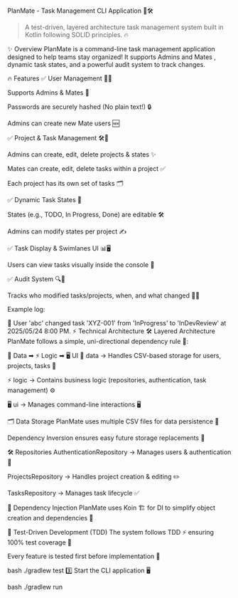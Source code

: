 PlanMate - Task Management CLI Application 📝🛠️
> A test-driven, layered architecture task management system built in Kotlin following SOLID principles. 🔥

✨ Overview
PlanMate is a command-line task management application designed to help teams stay organized! It supports Admins and Mates , dynamic task states, and a powerful audit system  to track changes.

🔥 Features
✅ User Management 👤🔐

Supports Admins & Mates 🤝

Passwords are securely hashed (No plain text!) 🔒

Admins can create new Mate users 🆕

✅ Project & Task Management 🛠️📝

Admins can create, edit, delete projects & states ✨

Mates can create, edit, delete tasks within a project ✅

Each project has its own set of tasks 🗂️

✅ Dynamic Task States 🚦

States (e.g., TODO, In Progress, Done) are editable 🛠️

Admins can modify states per project ✍️

✅ Task Display & Swimlanes UI 📊🖥️

Users can view tasks visually inside the console 👀

✅ Audit System 🔍📜

Tracks who modified tasks/projects, when, and what changed 🕵️‍♂️

Example log:

👤 User 'abc' changed task 'XYZ-001' from 'InProgress' to 'InDevReview' at 2025/05/24 8:00 PM.
⚡ Technical Architecture
🛠️ Layered Architecture
PlanMate follows a simple, uni-directional dependency rule 🔄:

💾 Data ➡ ⚡ Logic ➡ 🖥️ UI
💾 data → Handles CSV-based storage for users, projects, tasks 📂

⚡ logic → Contains business logic (repositories, authentication, task management) ⚙️

🖥️ ui → Manages command-line interactions 🖥️

🗂️ Data Storage
PlanMate uses multiple CSV files for data persistence 📑

Dependency Inversion ensures easy future storage replacements 🔄

🛠️ Repositories
AuthenticationRepository → Manages users & authentication 🔐

ProjectsRepository → Handles project creation & editing ✏️

TasksRepository → Manages task lifecycle ✅

🧩 Dependency Injection
PlanMate uses Koin 🏗️ for DI to simplify object creation and dependencies 🔧

🧪 Test-Driven Development (TDD)
The system follows TDD ⚡ ensuring 100% test coverage 🔬

Every feature is tested first before implementation 🚀

bash
./gradlew test
3️⃣ Start the CLI application 🖥️

bash
./gradlew run
